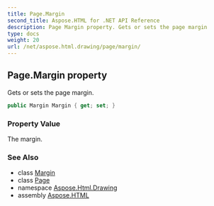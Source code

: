 ```yaml
---
title: Page.Margin
second_title: Aspose.HTML for .NET API Reference
description: Page Margin property. Gets or sets the page margin
type: docs
weight: 20
url: /net/aspose.html.drawing/page/margin/
---
```

## Page.Margin property

Gets or sets the page margin.

```csharp
public Margin Margin { get; set; }
```

### Property Value

The margin.

### See Also

* class [Margin](../../margin/)
* class [Page](../)
* namespace [Aspose.Html.Drawing](../../../aspose.html.drawing/)
* assembly [Aspose.HTML](../../../)
